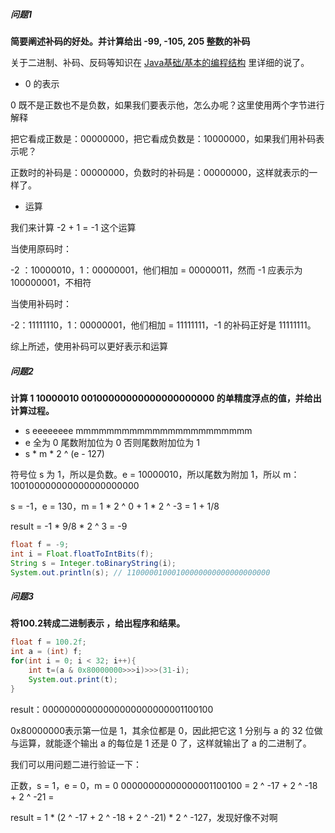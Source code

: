 ##### 问题1

**简要阐述补码的好处。并计算给出 -99, -105, 205 整数的补码**

关于二进制、补码、反码等知识在 [Java基础/基本的编程结构](notebook/Java基础/基本的编程结构) 里详细的说了。

- 0 的表示

0 既不是正数也不是负数，如果我们要表示他，怎么办呢？这里使用两个字节进行解释

把它看成正数是：00000000，把它看成负数是：10000000，如果我们用补码表示呢？

正数时的补码是：00000000，负数时的补码是：00000000，这样就表示的一样了。

- 运算

我们来计算 -2 + 1 = -1 这个运算

当使用原码时：

-2 ：10000010，1：00000001，他们相加 = 00000011，然而 -1 应表示为 100000001，不相符

当使用补码时：

-2：11111110，1：00000001，他们相加 = 11111111，-1 的补码正好是 11111111。

综上所述，使用补码可以更好表示和运算

##### 问题2 

**计算 1 10000010 00100000000000000000000 的单精度浮点的值，并给出计算过程。**

- s eeeeeeee mmmmmmmmmmmmmmmmmmmmmmm
- e 全为 0 尾数附加位为 0  否则尾数附加位为 1
- s * m * 2 ^ (e - 127)

符号位 s 为 1，所以是负数。e = 10000010，所以尾数为附加 1，所以 m：100100000000000000000000

s = -1，e = 130，m = 1 * 2 ^ 0 + 1 * 2 ^ -3 = 1 + 1/8

result = -1 * 9/8 * 2 ^ 3 = -9

```java
float f = -9;
int i = Float.floatToIntBits(f);
String s = Integer.toBinaryString(i);
System.out.println(s); // 11000001000100000000000000000000
```

##### 问题3

**将100.2转成二进制表示 ，给出程序和结果。**

```java
float f = 100.2f;
int a = (int) f;
for(int i = 0; i < 32; i++){
    int t=(a & 0x80000000>>>i)>>>(31-i);
    System.out.print(t);
}
```

result：00000000000000000000000001100100

0x80000000表示第一位是 1，其余位都是 0，因此把它这 1 分别与 a 的 32 位做与运算，就能逐个输出 a 的每位是 1 还是 0 了，这样就输出了 a 的二进制了。

我们可以用问题二进行验证一下：

正数，s = 1，e = 0，m = 0 00000000000000001100100 = 2 ^ -17 + 2 ^ -18 + 2 ^ -21 = 

result = 1 * (2 ^ -17 + 2 ^ -18 + 2 ^ -21) * 2 ^ -127，发现好像不对啊